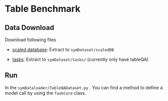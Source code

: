 # Table Benchmark

## Data Download

Download following files

- [scaled database](https://hkustconnect-my.sharepoint.com/:u:/g/personal/zqiuao_connect_ust_hk/ESGMS0lh1l9MirS9SvS7_E0BSpBXpml7OsCdc0oLx70b_A?e=AgHy9i): Extract to `symDataset/scaledDB`

- [tasks](https://hkustconnect-my.sharepoint.com/:u:/g/personal/zqiuao_connect_ust_hk/ESuhQ5SDeOdApYgr6iymoSkB3Arinq6e9kx4UgWyrEH3HA?e=OXWo5X): Extract to `symDataset/tasks/` (currently only have tableQA)

## Run

In the `symDataloader/TableQADataset.py` . You can find a method to define a model call by using the `TaskCore` class.
